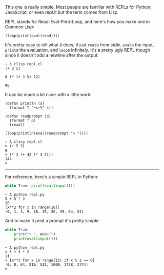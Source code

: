 This one is really simple. Most people are familiar with REPLs for Python, JavaScript, or even repl.it but the term comes from Lisp.

REPL stands for Read-Eval-Print-Loop, and here's how you make one in Common Lisp:

```clisp
(loop(print(eval(read))))
```

It's pretty easy to tell what it does; it just `read`s from stdin, `eval`s the input, `print`s the evaluation, and `loop`s infinitely. It's a pretty ugly REPL though since it doesn't add a newline after the output:

```
~ Δ clisp repl.cl
(+ 3 5)

8 (* (+ 3 5) 12)

96
```

It can be made a lot nicer with a little work:

```clisp
(defun println (s)
  (format T "~s~%" s))

(defun readprompt (p)
  (format T p)
  (read))

(loop(println(eval(readprompt "> "))))
```

```
~ Δ clisp repl.cl
> (+ 5 3)
8
> (* 3 (+ 42 (* 3 2)))
144
>
```

___

For reference, here's a simple REPL in Python:

```py
while True: print(eval(input()))
```

```
~ Δ python repl.py
5 + 5 * 3
20
[x**2 for x in range(10)]
[0, 1, 4, 9, 16, 25, 36, 49, 64, 81]
```

And to make it print a prompt it's pretty simple:

```py
while True: 
    print("> ", end="")
    print(eval(input()))
```

```
~ Δ python repl.py
> 5 + 3 * 2
11
> [x**3 for x in range(15) if x % 2 == 0]
[0, 8, 64, 216, 512, 1000, 1728, 2744]
>
```
